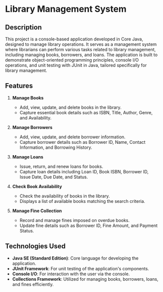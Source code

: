 # Library Management System

## Description

This project is a console-based application developed in Core Java, designed to manage library operations. It serves as a management system where librarians can perform various tasks related to library management, including managing books, borrowers, and loans. The application is built to demonstrate object-oriented programming principles, console I/O operations, and unit testing with JUnit in Java, tailored specifically for library management.

## Features

1. **Manage Books**
   - Add, view, update, and delete books in the library.
   - Capture essential book details such as ISBN, Title, Author, Genre, and Availability.

2. **Manage Borrowers**
   - Add, view, update, and delete borrower information.
   - Capture borrower details such as Borrower ID, Name, Contact Information, and Borrowing History.

3. **Manage Loans**
   - Issue, return, and renew loans for books.
   - Capture loan details including Loan ID, Book ISBN, Borrower ID, Issue Date, Due Date, and Status.

4. **Check Book Availability**
   - Check the availability of books in the library.
   - Displays a list of available books matching the search criteria.

5. **Manage Fine Collection**
   - Record and manage fines imposed on overdue books.
   - Update fine details such as Borrower ID, Fine Amount, and Payment Status.

## Technologies Used

- **Java SE (Standard Edition)**: Core language for developing the application.
- **JUnit Framework**: For unit testing of the application's components.
- **Console I/O**: For interaction with the user via the console.
- **Collections Framework**: Utilized for managing books, borrowers, loans, and fines efficiently.
